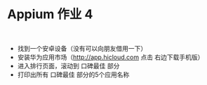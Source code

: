 # Appium 作业 4 

<br>

- 找到一个安卓设备（没有可以向朋友借用一下）
- 安装华为应用市场（http://app.hicloud.com  点击 右边下载手机版）
- 进入排行页面，滚动到 口碑最佳 部分
- 打印出所有 口碑最佳 部分的5个应用名称
